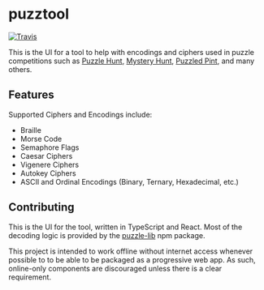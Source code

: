 # puzztool

[![Travis](https://img.shields.io/travis/beckbria/puzztool.svg)](https://travis-ci.org/beckbria/puzztool)

This is the UI for a tool to help with encodings and ciphers used in puzzle competitions such as [Puzzle Hunt](https://en.wikipedia.org/wiki/Microsoft_Puzzle_Hunt), [Mystery Hunt](http://www.mit.edu/~puzzle/), [Puzzled Pint](http://www.puzzledpint.com/), and many others.

## Features

Supported Ciphers and Encodings include:

* Braille
* Morse Code
* Semaphore Flags
* Caesar Ciphers
* Vigenere Ciphers
* Autokey Ciphers
* ASCII and Ordinal Encodings (Binary, Ternary, Hexadecimal, etc.)

## Contributing

This is the UI for the tool, written in TypeScript and React.  Most of the decoding logic is provided by the [puzzle-lib](https://github.com/kfarnung/puzzle-lib) npm package.

This project is intended to work offline without internet access whenever possible to to be able to be packaged as a progressive web app.  As such, online-only components are discouraged unless there is a clear requirement.
